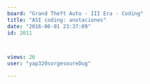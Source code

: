 ```yaml
---
board: "Grand Theft Auto - III Era - Coding"
title: "ASI coding: anotaciones"
date: "2016-06-01 23:37:09"
id: 2011



views: 26
user: "yap320sorgesoureDug"

---
```

